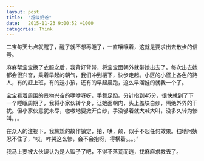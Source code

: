 ```yaml
---
layout: post
title:  "超级奶爸"
date:   2015-11-23 9:00:52 +1000
categories: Think
---
```

二宝每天七点就醒了，醒了就不想再睡了，一直嚷嚷着，这就是要求出去散步的信号。

麻麻帮宝宝换了衣服之后，我背好背带，将宝宝面朝外就带她出去了。每次出去她都会很兴奋，乘着早起的朝气，我们冲到楼下，快步走起。小区的小径上各色的路人，有的赶上班，有的送小孩，还有的早起晨跑，这么早溜娃的就我一个了。

宝宝看着周围的景物兴奋的咿咿呀呀，手舞足蹈。分针指到45分，很快就到了下一个睡眠周期了，我将小家伙转个身，让她面朝内，头上盖块白纱，隔绝外界的干扰。但小家伙意犹未尽，嗷嗷地要掀开白纱，手没够着就大喊大叫，没多久转为惨叫。。。

在众人的注视下，我尴尬的故作镇定，拍，哄，颠，似乎不起任何效果。扫地阿姨忍不住了，“哎，咋哭这么惨，会不会抱呀，得横着。。。。”

我马上要被大伙误认为是人贩子了吧，不得不落荒而逃，找麻麻求救去了。
